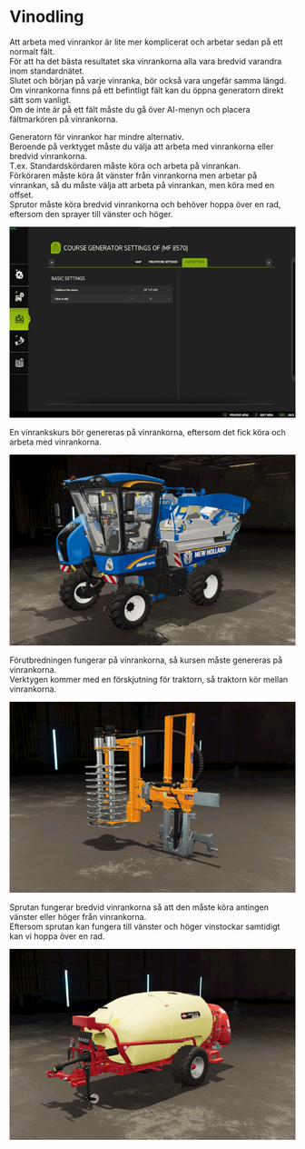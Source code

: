 # Vinodling  
Att arbeta med vinrankor är lite mer komplicerat och arbetar sedan på ett normalt fält.  
För att ha det bästa resultatet ska vinrankorna alla vara bredvid varandra inom standardnätet.  
Slutet och början på varje vinranka, bör också vara ungefär samma längd.  
Om vinrankorna finns på ett befintligt fält kan du öppna generatorn direkt sätt som vanligt.  
Om de inte är på ett fält måste du gå över AI-menyn och placera fältmarkören på vinrankorna.  


  
Generatorn för vinrankor har mindre alternativ.  
Beroende på verktyget måste du välja att arbeta med vinrankorna eller bredvid vinrankorna.  
T.ex. Standardskördaren måste köra och arbeta på vinrankan.  
      Förköraren måste köra åt vänster från vinrankorna men arbetar på vinrankan, så du måste välja att arbeta på vinrankan, men köra med en offset.  
      Sprutor måste köra bredvid vinrankorna och behöver hoppa över en rad, eftersom den sprayer till vänster och höger.  


![Image](../assets/images/vineworkgen_0_0_765_510.png)

  
En vinrankskurs bör genereras på vinrankorna, eftersom det fick köra och arbeta med vinrankorna.  


![Image](../assets/images/vineworkharvest_0_0_765_510.png)

  
Förutbredningen fungerar på vinrankorna, så kursen måste genereras på vinrankorna.  
Verktygen kommer med en förskjutning för traktorn, så traktorn kör mellan vinrankorna.  


![Image](../assets/images/vineworkpruner_0_0_765_510.png)

  
Sprutan fungerar bredvid vinrankorna så att den måste köra antingen vänster eller höger från vinrankorna.  
Eftersom sprutan kan fungera till vänster och höger vinstockar samtidigt kan vi hoppa över en rad.  


![Image](../assets/images/vineworkspray_0_0_765_510.png)

